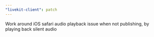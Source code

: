 ```yaml
---
"livekit-client": patch
---
```


Work around iOS safari audio playback issue when not publishing, by playing back silent audio
